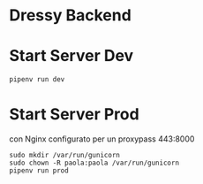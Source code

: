 # Dressy Backend

# Start Server Dev
```shell
pipenv run dev
```

# Start Server Prod
con Nginx configurato per un proxypass 443:8000

```shell
sudo mkdir /var/run/gunicorn
sudo chown -R paola:paola /var/run/gunicorn
pipenv run prod
```